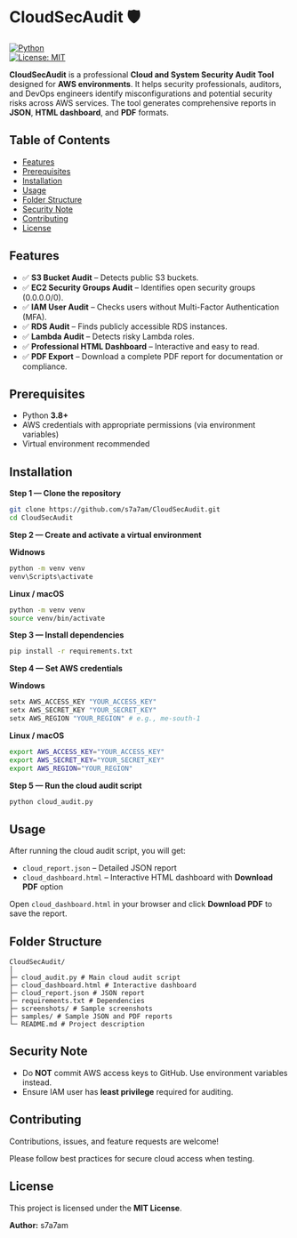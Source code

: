 # CloudSecAudit 🛡️

[![Python](https://img.shields.io/badge/Python-3.8%2B-blue)](https://www.python.org/)  
[![License: MIT](https://img.shields.io/badge/License-MIT-green)](https://opensource.org/licenses/MIT)  

**CloudSecAudit** is a professional **Cloud and System Security Audit Tool** designed for **AWS environments**. It helps security professionals, auditors, and DevOps engineers identify misconfigurations and potential security risks across AWS services. The tool generates comprehensive reports in **JSON**, **HTML dashboard**, and **PDF** formats.

## Table of Contents

- [Features](#features)  
- [Prerequisites](#prerequisites)  
- [Installation](#installation)  
- [Usage](#usage)  
- [Folder Structure](#folder-structure)  
- [Security Note](#security-note)  
- [Contributing](#contributing)  
- [License](#license)

## Features

- ✅ **S3 Bucket Audit** – Detects public S3 buckets.  
- ✅ **EC2 Security Groups Audit** – Identifies open security groups (0.0.0.0/0).  
- ✅ **IAM User Audit** – Checks users without Multi-Factor Authentication (MFA).  
- ✅ **RDS Audit** – Finds publicly accessible RDS instances.  
- ✅ **Lambda Audit** – Detects risky Lambda roles.  
- ✅ **Professional HTML Dashboard** – Interactive and easy to read.  
- ✅ **PDF Export** – Download a complete PDF report for documentation or compliance.

## Prerequisites

- Python **3.8+**  
- AWS credentials with appropriate permissions (via environment variables)  
- Virtual environment recommended

## Installation

**Step 1 — Clone the repository**  
```bash
git clone https://github.com/s7a7am/CloudSecAudit.git
cd CloudSecAudit
```


**Step 2 — Create and activate a virtual environment** 

**Widnows**  
```bash
python -m venv venv
venv\Scripts\activate
```
**Linux / macOS**  
```bash
python -m venv venv
source venv/bin/activate
```


**Step 3 — Install dependencies**  
```bash
pip install -r requirements.txt
```


**Step 4 — Set AWS credentials**

**Windows**  
```bash
setx AWS_ACCESS_KEY "YOUR_ACCESS_KEY"
setx AWS_SECRET_KEY "YOUR_SECRET_KEY"
setx AWS_REGION "YOUR_REGION" # e.g., me-south-1
```
**Linux / macOS**  
```bash
export AWS_ACCESS_KEY="YOUR_ACCESS_KEY"
export AWS_SECRET_KEY="YOUR_SECRET_KEY"
export AWS_REGION="YOUR_REGION"
```


**Step 5 — Run the cloud audit script**  
```bash
python cloud_audit.py
```

## Usage

After running the cloud audit script, you will get:  

- `cloud_report.json` – Detailed JSON report  
- `cloud_dashboard.html` – Interactive HTML dashboard with **Download PDF** option  

Open `cloud_dashboard.html` in your browser and click **Download PDF** to save the report.


## Folder Structure

```
CloudSecAudit/
│
├─ cloud_audit.py # Main cloud audit script
├─ cloud_dashboard.html # Interactive dashboard
├─ cloud_report.json # JSON report
├─ requirements.txt # Dependencies
├─ screenshots/ # Sample screenshots
├─ samples/ # Sample JSON and PDF reports
└─ README.md # Project description
```


## Security Note

- Do **NOT** commit AWS access keys to GitHub. Use environment variables instead.  
- Ensure IAM user has **least privilege** required for auditing.


## Contributing

Contributions, issues, and feature requests are welcome!  

Please follow best practices for secure cloud access when testing.


## License

This project is licensed under the **MIT License**.  

**Author:** s7a7am



